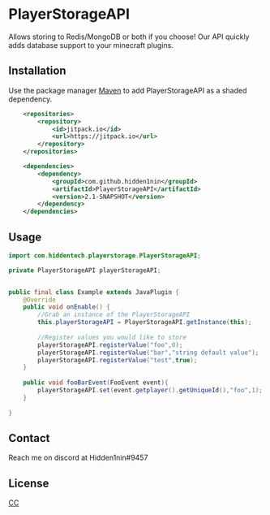 # PlayerStorageAPI
Allows storing to Redis/MongoDB or both if you choose! 
Our API quickly adds database support to your minecraft plugins.

## Installation

Use the package manager [Maven](https://maven.apache.org/) to add PlayerStorageAPI as a shaded dependency.

```xml
    <repositories>
        <repository>
            <id>jitpack.io</id>
            <url>https://jitpack.io</url>
        </repository>
    </repositories>

    <dependencies>
        <dependency>
            <groupId>com.github.hidden1nin</groupId>
            <artifactId>PlayerStorageAPI</artifactId>
            <version>2.1-SNAPSHOT</version>
        </dependency>
    </dependencies>
```

## Usage

```java
import com.hiddentech.playerstorage.PlayerStorageAPI;

private PlayerStorageAPI playerStorageAPI;


public final class Example extends JavaPlugin {
    @Override
    public void onEnable() {
        //Grab an instance of the PlayerStorageAPI
        this.playerStorageAPI = PlayerStorageAPI.getInstance(this);
        
        //Register values you would like to store
        playerStorageAPI.registerValue("foo",0);
        playerStorageAPI.registerValue("bar","string default value");
        playerStorageAPI.registerValue("test",true);
    }
    
    public void fooBarEvent(FooEvent event){
        playerStorageAPI.set(event.getplayer().getUniqueId(),"foo",1);
    }
    
}


```

## Contact
Reach me on discord at Hidden1nin#9457

## License
[CC](https://creativecommons.org/)

